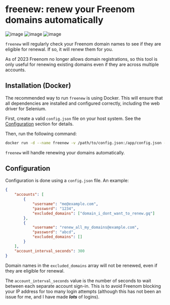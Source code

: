 # freenew: renew your Freenom domains automatically

![image](https://img.shields.io/badge/Selenium-43B02A?style=for-the-badge&logo=Selenium&logoColor=white) ![image](https://img.shields.io/badge/Python-3776AB?style=for-the-badge&logo=python&logoColor=white) ![image](https://img.shields.io/badge/Docker-2CA5E0?style=for-the-badge&logo=docker&logoColor=white)

`freenew` will regularly check your Freenom domain names to see if they are eligible for renewal. If so, it will renew them for you.

As of 2023 Freenom no longer allows domain registrations, so this tool is only useful for renewing existing domains even if they are across multiple accounts.

## Installation (Docker)

The recommended way to run `freenew` is using Docker. This will ensure that all dependencies are installed and configured correctly, including the web driver for Selenium.

First, create a valid `config.json` file on your host system. See the [Configuration](#configuration) section for details.

Then, run the following command:

```bash
docker run -d --name freenew -v /path/to/config.json:/app/config.json --restart unless-stopped manchineel/freenew
```

`freenew` will handle renewing your domains automatically.

## Configuration

Configuration is done using a `config.json` file. An example:

```json
{
    "accounts": [
        {
            "username": "me@example.com",
            "password": "1234",
            "excluded_domains": ["domain_i_dont_want_to_renew.gq"]
        },
        {
            "username": "renew_all_my_domains@example.com",
            "password": "abcd",
            "excluded_domains": []
        }
    ],
    "account_interval_seconds": 300
}
```

Domain names in the `excluded_domains` array will not be renewed, even if they are eligible for renewal.

The `account_interval_seconds` value is the number of seconds to wait between each separate account sign-in. This is to avoid Freenom blocking your IP address for too many login attempts (although this has not been an issue for me, and I have made ***lots*** of logins).